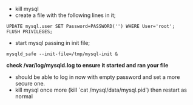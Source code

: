   - kill mysql
  - create a file with the following lines in it;

<!-- end list -->

    UPDATE mysql.user SET Password=PASSWORD('') WHERE User='root';
    FLUSH PRIVILEGES;

  - start mysql passing in init file;

<!-- end list -->

    mysqld_safe --init-file=/tmp/mysql-init &

<b>check /var/log/mysqld.log to ensure it started and ran your file</b>

  - should be able to log in now with empty password and set a more
    secure one.
  - kill mysql once more (kill \`cat /mysql/data/mysql.pid\`) then
    restart as normal
